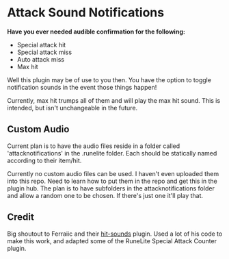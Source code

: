 # Attack Sound Notifications
**Have you ever needed audible confirmation for the following:**
* Special attack hit
* Special attack miss
* Auto attack miss
* Max hit

Well this plugin may be of use to you then. You have the option to toggle notification sounds in the event those things happen!

Currently, max hit trumps all of them and will play the max hit sound. This is intended, but isn't unchangeable in the future.

## Custom Audio
Current plan is to have the audio files reside in a folder called 'attacknotifications' in the .runelite folder. Each should be statically named according to their item/hit.

Currently no custom audio files can be used. I haven't even uploaded them into this repo. Need to learn how to put them in the repo and get this in the plugin hub. The plan is to have subfolders in the attacknotifications folder and allow a random one to be chosen. If there's just one it'll play that.

## Credit
Big shoutout to Ferraiic and their [hit-sounds](https://github.com/Hit-Sounds/hit-sounds) plugin. Used a lot of his code to make this work, and adapted some of the RuneLite Special Attack Counter plugin.
